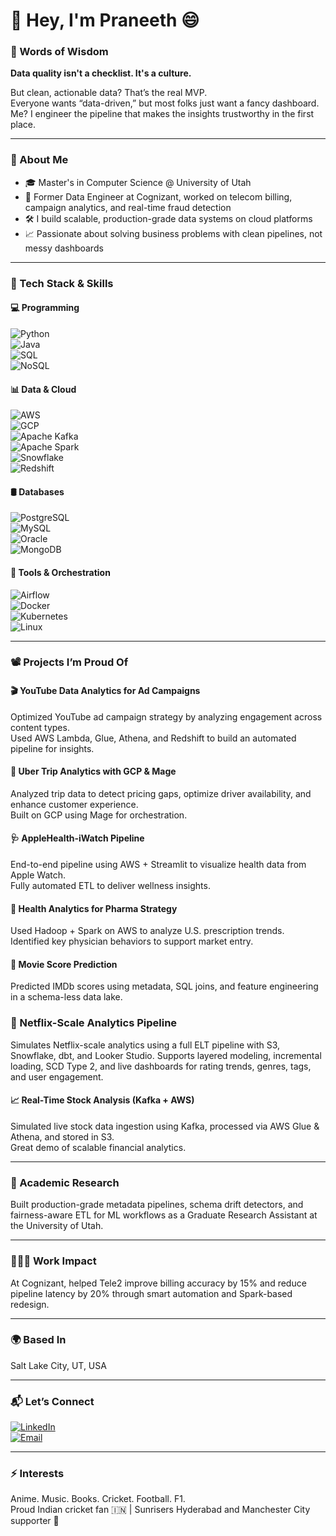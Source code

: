 # 👋 Hey, I'm Praneeth 😄  

### 📜 Words of Wisdom  

**Data quality isn't a checklist. It's a culture.**  

But clean, actionable data? That’s the real MVP.  
Everyone wants “data-driven,” but most folks just want a fancy dashboard.  
Me? I engineer the pipeline that makes the insights trustworthy in the first place.

---

### 🚀 About Me  
- 🎓 Master's in Computer Science @ University of Utah  
- 💼 Former Data Engineer at Cognizant, worked on telecom billing, campaign analytics, and real-time fraud detection  
- 🛠️ I build scalable, production-grade data systems on cloud platforms  
- 📈 Passionate about solving business problems with clean pipelines, not messy dashboards  

---

### 🔧 Tech Stack & Skills

#### 💻 Programming  
![Python](https://img.shields.io/badge/Python-3776AB?style=for-the-badge&logo=python&logoColor=white)  
![Java](https://img.shields.io/badge/Java-007396?style=for-the-badge&logo=openjdk&logoColor=white)  
![SQL](https://img.shields.io/badge/SQL-4479A1?style=for-the-badge&logo=postgresql&logoColor=white)  
![NoSQL](https://img.shields.io/badge/NoSQL-008080?style=for-the-badge)  

#### 📊 Data & Cloud  
![AWS](https://img.shields.io/badge/AWS-232F3E?style=for-the-badge&logo=amazonaws&logoColor=white)  
![GCP](https://img.shields.io/badge/GCP-4285F4?style=for-the-badge&logo=googlecloud&logoColor=white)  
![Apache Kafka](https://img.shields.io/badge/Kafka-231F20?style=for-the-badge&logo=apachekafka&logoColor=white)  
![Apache Spark](https://img.shields.io/badge/Spark-E25A1C?style=for-the-badge&logo=apachespark&logoColor=white)  
![Snowflake](https://img.shields.io/badge/Snowflake-56B9E9?style=for-the-badge&logo=snowflake&logoColor=white)  
![Redshift](https://img.shields.io/badge/Amazon%20Redshift-8C4FFF?style=for-the-badge&logo=amazonaws&logoColor=white)  

#### 🛢️ Databases  
![PostgreSQL](https://img.shields.io/badge/PostgreSQL-336791?style=for-the-badge&logo=postgresql&logoColor=white)  
![MySQL](https://img.shields.io/badge/MySQL-005C84?style=for-the-badge&logo=mysql&logoColor=white)  
![Oracle](https://img.shields.io/badge/Oracle-F80000?style=for-the-badge&logo=oracle&logoColor=white)  
![MongoDB](https://img.shields.io/badge/MongoDB-47A248?style=for-the-badge&logo=mongodb&logoColor=white)  

#### 🧰 Tools & Orchestration  
![Airflow](https://img.shields.io/badge/Airflow-017CEE?style=for-the-badge&logo=apacheairflow&logoColor=white)  
![Docker](https://img.shields.io/badge/Docker-2496ED?style=for-the-badge&logo=docker&logoColor=white)  
![Kubernetes](https://img.shields.io/badge/Kubernetes-326CE5?style=for-the-badge&logo=kubernetes&logoColor=white)  
![Linux](https://img.shields.io/badge/Linux-FCC624?style=for-the-badge&logo=linux&logoColor=black)  

---

### 📽️ Projects I’m Proud Of

#### 🎬 **YouTube Data Analytics for Ad Campaigns**
Optimized YouTube ad campaign strategy by analyzing engagement across content types.  
Used AWS Lambda, Glue, Athena, and Redshift to build an automated pipeline for insights.

#### 🚗 **Uber Trip Analytics with GCP & Mage**
Analyzed trip data to detect pricing gaps, optimize driver availability, and enhance customer experience.  
Built on GCP using Mage for orchestration.

#### 🩺 **AppleHealth-iWatch Pipeline**
End-to-end pipeline using AWS + Streamlit to visualize health data from Apple Watch.  
Fully automated ETL to deliver wellness insights.

#### 💊 **Health Analytics for Pharma Strategy**
Used Hadoop + Spark on AWS to analyze U.S. prescription trends.  
Identified key physician behaviors to support market entry.

#### 🎥 **Movie Score Prediction**
Predicted IMDb scores using metadata, SQL joins, and feature engineering in a schema-less data lake.

### 🎥 Netflix-Scale Analytics Pipeline
Simulates Netflix-scale analytics using a full ELT pipeline with S3, Snowflake, dbt, and Looker Studio. Supports layered modeling, incremental loading, SCD Type 2, and live dashboards for rating trends, genres, tags, and user engagement.

#### 📈 **Real-Time Stock Analysis (Kafka + AWS)**
Simulated live stock data ingestion using Kafka, processed via AWS Glue & Athena, and stored in S3.  
Great demo of scalable financial analytics.

---

### 🧠 Academic Research
Built production-grade metadata pipelines, schema drift detectors, and fairness-aware ETL for ML workflows as a Graduate Research Assistant at the University of Utah.

---

### 🧑🏽‍💻 Work Impact
At Cognizant, helped Tele2 improve billing accuracy by 15% and reduce pipeline latency by 20% through smart automation and Spark-based redesign.

---

### 🌍 Based In  
Salt Lake City, UT, USA

---

### 📬 Let’s Connect  
[![LinkedIn](https://img.shields.io/badge/LinkedIn-PraneethChavva-0077B5?style=for-the-badge&logo=linkedin&logoColor=white)](https://www.linkedin.com/in/praneethchavva)  
[![Email](https://img.shields.io/badge/Email-praneethchavva06@gmail.com-D14836?style=for-the-badge&logo=gmail&logoColor=white)](mailto:praneethchavva06@gmail.com)

---

### ⚡ Interests
Anime. Music. Books. Cricket. Football. F1.  
Proud Indian cricket fan 🇮🇳 | Sunrisers Hyderabad and Manchester City supporter 💙

